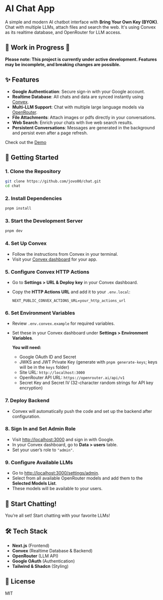 # AI Chat App

A simple and modern AI chatbot interface with **Bring Your Own Key (BYOK)**. Chat with multiple LLMs, attach files and search the web. It's using Convex as its realtime database, and OpenRouter for LLM access.


## 🚧 Work in Progress 🚧

**Please note: This project is currently under active development. Features may be incomplete, and breaking changes are possible.**


## ✨ Features

- **Google Authentication**: Secure sign-in with your Google account.
- **Realtime Database**: All chats and data are synced instantly using [Convex](https://convex.dev).
- **Multi-LLM Support**: Chat with multiple large language models via [OpenRouter](https://openrouter.ai).
- **File Attachments**: Attach images or pdfs directly in your conversations.
- **Web Search**: Enrich your chats with live web search results.
- **Persistent Conversations**: Messages are generated in the background and persist even after a page refresh.

Check out the [Demo](https://chat.jovo.dev)

## 🚀 Getting Started

### 1. Clone the Repository

```bash
git clone https://github.com/jovo00/chat.git
cd chat
```

### 2. Install Dependencies

```bash
pnpm install
```

### 3. Start the Development Server

```bash
pnpm dev
```

### 4. Set Up Convex

- Follow the instructions from Convex in your terminal.
- Visit your [Convex dashboard](https://dashboard.convex.dev/) for your app.

### 5. Configure Convex HTTP Actions

- Go to **Settings > URL & Deploy key** in your Convex dashboard.
- Copy the **HTTP Actions URL** and add it to your `.env.local`:

  ```
  NEXT_PUBLIC_CONVEX_ACTIONS_URL=your_http_actions_url
  ```

### 6. Set Environment Variables

- Review `.env.convex.example` for required variables.
- Set these in your Convex dashboard under **Settings > Environment Variables**.

  **You will need:**
  - Google OAuth ID and Secret
  - JWKS and JWT Private Key (generate with `pnpm generate-keys`; keys will be in the `keys` folder)
  - Site URL: `http://localhost:3000`
  - OpenRouter API URL: `https://openrouter.ai/api/v1`
  - Secret Key and Secret IV (32-character random strings for API key encryption)

### 7. Deploy Backend

- Convex will automatically push the code and set up the backend after configuration.

### 8. Sign In and Set Admin Role

- Visit [http://localhost:3000](http://localhost:3000) and sign in with Google.
- In your Convex dashboard, go to **Data > users** table.
- Set your user’s role to `"admin"`.

### 9. Configure Available LLMs

- Go to [http://localhost:3000/settings/admin](http://localhost:3000/settings/admin).
- Select from all available OpenRouter models and add them to the **Selected Models List**.
- These models will be available to your users.


## 💬 Start Chatting!

You’re all set! Start chatting with your favorite LLMs!


## 🛠️ Tech Stack

- **Next.js** (Frontend)
- **Convex** (Realtime Database & Backend)
- **OpenRouter** (LLM API)
- **Google OAuth** (Authentication)
- **Tailwind & Shadcn** (Styling)


## 📝 License

MIT